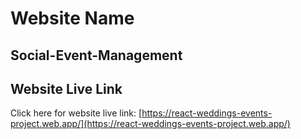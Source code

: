 # Website Name
## Social-Event-Management

## Website Live Link

Click here for website live link: [https://react-weddings-events-project.web.app/](https://react-weddings-events-project.web.app/)